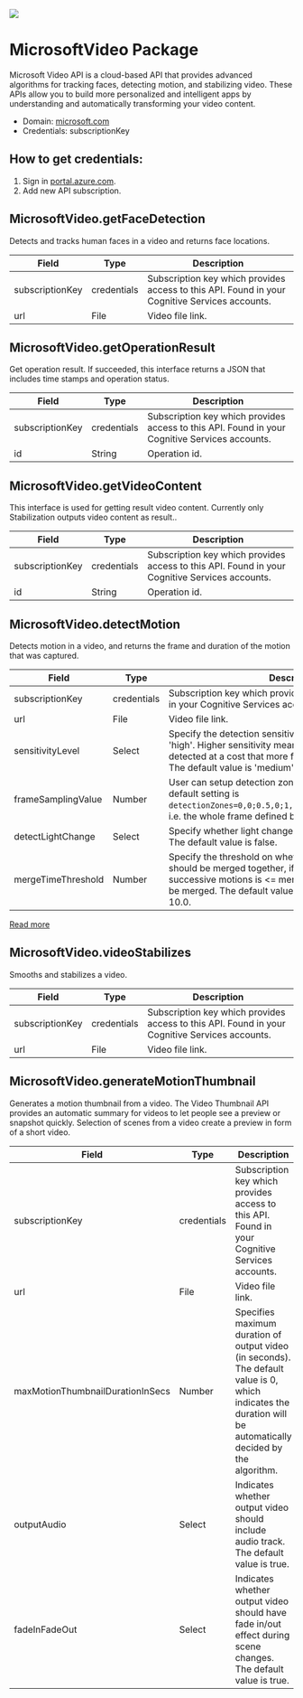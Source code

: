 [![](https://scdn.rapidapi.com/RapidAPI_banner.png)](https://rapidapi.com/package/MicrosoftVideo/functions?utm_source=RapidAPIGitHub_MicrosoftVideoFunctions&utm_medium=button&utm_content=RapidAPI_GitHub)

# MicrosoftVideo Package
Microsoft Video API is a cloud-based API that provides advanced algorithms for tracking faces, detecting motion, and stabilizing video. These APIs allow you to build more personalized and intelligent apps by understanding and automatically transforming your video content.
* Domain: [microsoft.com](https://microsoft.com)
* Credentials: subscriptionKey

## How to get credentials: 
1. Sign in [portal.azure.com](https://portal.azure.com).
2. Add new API subscription.
 
## MicrosoftVideo.getFaceDetection
Detects and tracks human faces in a video and returns face locations.

| Field          | Type       | Description
|----------------|------------|----------
| subscriptionKey| credentials| Subscription key which provides access to this API. Found in your Cognitive Services accounts.
| url            | File       | Video file link.

## MicrosoftVideo.getOperationResult
Get operation result. If succeeded, this interface returns a JSON that includes time stamps and operation status.

| Field          | Type       | Description
|----------------|------------|----------
| subscriptionKey| credentials| Subscription key which provides access to this API. Found in your Cognitive Services accounts.
| id             | String     | Operation id.

## MicrosoftVideo.getVideoContent
This interface is used for getting result video content. Currently only Stabilization outputs video content as result..

| Field          | Type       | Description
|----------------|------------|----------
| subscriptionKey| credentials| Subscription key which provides access to this API. Found in your Cognitive Services accounts.
| id             | String     | Operation id.

## MicrosoftVideo.detectMotion
Detects motion in a video, and returns the frame and duration of the motion that was captured.

| Field             | Type       | Description
|-------------------|------------|----------
| subscriptionKey   | credentials| Subscription key which provides access to this API. Found in your Cognitive Services accounts.
| url               | File       | Video file link.
| sensitivityLevel  | Select     | Specify the detection sensitivity level: 'low', 'medium', 'high'. Higher sensitivity means more motions will be detected at a cost that more false alarms will be reported. The default value is 'medium'.
| frameSamplingValue| Number     | User can setup detection zones by passing in a string. The default setting is ```detectionZones=0,0;0.5,0;1,0;1,0.5;1,1;0.5,1;0,1;0,0.5```, i.e. the whole frame defined by an 8-point polygon. 
| detectLightChange | Select     | Specify whether light change events should be detected. The default value is false.
| mergeTimeThreshold| Number     | Specify the threshold on whether successive motions should be merged together, if the interval between successive motions is <= mergeTimeThreshold, they will be merged. The default value is 0.0 and upper bound is 10.0.

[Read more](https://westus.dev.cognitive.microsoft.com/docs/services/565d6516778daf15800928d5/operations/565d6517778daf0978c45e3a)

## MicrosoftVideo.videoStabilizes
Smooths and stabilizes a video.

| Field          | Type       | Description
|----------------|------------|----------
| subscriptionKey| credentials| Subscription key which provides access to this API. Found in your Cognitive Services accounts.
| url            | File       | Video file link.

## MicrosoftVideo.generateMotionThumbnail
Generates a motion thumbnail from a video. The Video Thumbnail API provides an automatic summary for videos to let people see a preview or snapshot quickly. Selection of scenes from a video create a preview in form of a short video. 

| Field                           | Type       | Description
|---------------------------------|------------|----------
| subscriptionKey                 | credentials| Subscription key which provides access to this API. Found in your Cognitive Services accounts.
| url                             | File       | Video file link.
| maxMotionThumbnailDurationInSecs| Number     | Specifies maximum duration of output video (in seconds). The default value is 0, which indicates the duration will be automatically decided by the algorithm.
| outputAudio                     | Select     | Indicates whether output video should include audio track. The default value is true.
| fadeInFadeOut                   | Select     | Indicates whether output video should have fade in/out effect during scene changes. The default value is true.

